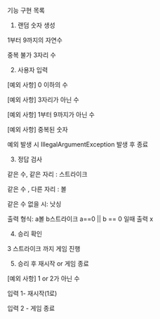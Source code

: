 기능 구현 목록

1. 랜덤 숫자 생성

1부터 9까지의 자연수

중복 불가 3자리 수

2. 사용자 입력

[예외 사항] 0 이하의 수

[예외 사항] 3자리가 아닌 수

[예외 사항] 1부터 9까지가 아닌 수

[예외 사항] 중복된 숫자

예외 발생 시 IllegalArgumentException 발생 후 종료

3. 정답 검사

같은 수, 같은 자리 : 스트라이크

같은 수 , 다른 자리 : 볼

같은 수 없을 시: 낫싱

출력 형식: a볼 b스트라이크 a==0 || b == 0 일때 출력 x

4. 승리 확인

3 스트라이크 까지 게임 진행

5. 승리 후 재시작 or 게임 종료

[예외 사항] 1 or 2가 아닌 수

입력 1- 재시작(1로)

입력 2 - 게임 종료